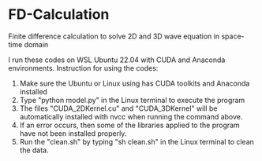# FD-Calculation
Finite difference calculation to solve 2D and 3D wave equation in space-time domain

I run these codes on WSL Ubuntu 22.04 with CUDA and Anaconda environments.
Instruction for using the codes:
1. Make sure the Ubuntu or Linux using has CUDA toolkits and Anaconda installed
2. Type "python model.py" in the Linux terminal to execute the program
3. The files "CUDA_2DKernel.cu" and "CUDA_3DKernel" will be automatically installed with nvcc when running the command above.
4. If an error occurs, then some of the libraries applied to the program have not been installed properly.
5. Run the "clean.sh" by typing "sh clean.sh" in the Linux terminal to clean the data.
